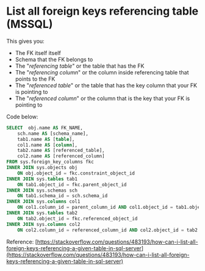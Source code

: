# List all foreign keys referencing table \(MSSQL\)

This gives you:

* The FK itself itself
* Schema that the FK belongs to
* The "_referencing table_" or the table that has the FK
* The "_referencing column_" or the column inside referencing table that points to the FK
* The "_referenced table_" or the table that has the key column that your FK is pointing to
* The "_referenced column_" or the column that is the key that your FK is pointing to

Code below:

```sql
SELECT  obj.name AS FK_NAME,
    sch.name AS [schema_name],
    tab1.name AS [table],
    col1.name AS [column],
    tab2.name AS [referenced_table],
    col2.name AS [referenced_column]
FROM sys.foreign_key_columns fkc
INNER JOIN sys.objects obj
    ON obj.object_id = fkc.constraint_object_id
INNER JOIN sys.tables tab1
    ON tab1.object_id = fkc.parent_object_id
INNER JOIN sys.schemas sch
    ON tab1.schema_id = sch.schema_id
INNER JOIN sys.columns col1
    ON col1.column_id = parent_column_id AND col1.object_id = tab1.object_id
INNER JOIN sys.tables tab2
    ON tab2.object_id = fkc.referenced_object_id
INNER JOIN sys.columns col2
    ON col2.column_id = referenced_column_id AND col2.object_id = tab2.object_id
```

Reference: [https://stackoverflow.com/questions/483193/how-can-i-list-all-foreign-keys-referencing-a-given-table-in-sql-server](https://stackoverflow.com/questions/483193/how-can-i-list-all-foreign-keys-referencing-a-given-table-in-sql-server)


